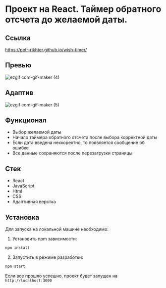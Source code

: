 # Проект на React. Таймер обратного отсчета до желаемой даты.

## Ссылка

https://petr-rikhter.github.io/wish-timer/

## Превью

![ezgif com-gif-maker (4)](https://user-images.githubusercontent.com/105044705/204152158-e685e79d-f61f-44dc-b1f3-28f6bc55967b.gif)

## Адаптив

![ezgif com-gif-maker (5)](https://user-images.githubusercontent.com/105044705/204152164-b36620ee-ba03-4b1e-9023-3657b0a53477.gif)

## Функционал

- Выбор желаемой даты
- Начало таймера обратного отсчета после выбора корректной даты
- Если дата введена неккоректно, то появляется сообщение об ошибке
- Все данные сохраняются после перезагрузки страницы 

## Стек

- React
- JavaScript
- Html
- CSS
- Адаптивная верстка

## Установка

Для запуска на локальной машине необходимо:</br>

1. Установить npm зависимости:</br>

```sh
npm install
```

2. Запустить в режиме разработки:</br>

```sh
npm start
```

Если все прошло успешно, проект будет запущен на `http://localhost:3000`

